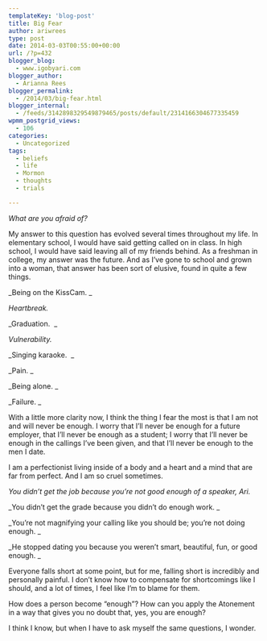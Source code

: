 ```yaml
---
templateKey: 'blog-post'
title: Big Fear
author: ariwrees
type: post
date: 2014-03-03T00:55:00+00:00
url: /?p=432
blogger_blog:
  - www.igobyari.com
blogger_author:
  - Arianna Rees
blogger_permalink:
  - /2014/03/big-fear.html
blogger_internal:
  - /feeds/3142898329549879465/posts/default/2314166304677335459
wpmm_postgrid_views:
  - 106
categories:
  - Uncategorized
tags:
  - beliefs
  - life
  - Mormon
  - thoughts
  - trials

---
```

_What are you afraid of?_ 

My answer to this question has evolved several times throughout my life. In elementary school, I would have said getting called on in class. In high school, I would have said leaving all of my friends behind. As a freshman in college, my answer was the future. And as I’ve gone to school and grown into a woman, that answer has been sort of elusive, found in quite a few things. 

_Being on the KissCam. _

_Heartbreak._

_Graduation.  _

_Vulnerability._

_Singing karaoke.  _

_Pain. _

_Being alone. _

_Failure. _

With a little more clarity now, I think the thing I fear the most is that I am not and will never be enough. I worry that I’ll never be enough for a future employer, that I’ll never be enough as a student; I worry that I’ll never be enough in the callings I’ve been given, and that I’ll never be enough to the men I date.  

I am a perfectionist living inside of a body and a heart and a mind that are far from perfect. And I am so cruel sometimes. 

_You didn’t get the job because you’re not good enough of a speaker, Ari._

_You didn’t get the grade because you didn’t do enough work. _

_You’re not magnifying your calling like you should be; you’re not doing enough. _

_He stopped dating you because you weren’t smart, beautiful, fun, or good enough. _

Everyone falls short at some point, but for me, falling short is incredibly and personally painful. I don’t know how to compensate for shortcomings like I should, and a lot of times, I feel like I’m to blame for them.  

How does a person become “enough”? How can you apply the Atonement in a way that gives you no doubt that, yes, you are enough? 

I think I know, but when I have to ask myself the same questions, I wonder.